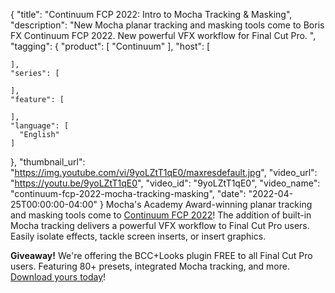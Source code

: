 {
  "title": "Continuum FCP 2022: Intro to Mocha Tracking & Masking",
  "description": "New Mocha planar tracking and masking tools come to Boris FX Continuum FCP 2022. New powerful VFX workflow for Final Cut Pro. ",
  "tagging": {
    "product": [
      "Continuum"
    ],
    "host": [

    ],
    "series": [

    ],
    "feature": [

    ],
    "language": [
      "English"
    ]
  },
  "thumbnail_url": "https://img.youtube.com/vi/9yoLZtT1qE0/maxresdefault.jpg",
  "video_url": "https://youtu.be/9yoLZtT1qE0",
  "video_id": "9yoLZtT1qE0",
  "video_name": "continuum-fcp-2022-mocha-tracking-masking",
  "date": "2022-04-25T00:00:00-04:00"
}
Mocha's Academy Award-winning planar tracking and masking tools come to <a href="https://borisfx.com/products/continuumfcp/?collection=continuum-fcp&product=continuum-fcp" target="_blank">Continuum FCP 2022</a>! The addition of built-in Mocha tracking delivers a powerful VFX workflow to Final Cut Pro users. Easily isolate effects, tackle screen inserts, or insert graphics.

**Giveaway!** We're offering the BCC+Looks plugin FREE to all Final Cut Pro users. Featuring 80+ presets, integrated Mocha tracking, and more. <a href="https://vfx.borisfx.com/free-fcp-bcc-looks" target="_blank">Download yours today</a>!